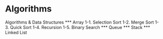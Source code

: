# Algorithms
Algorithms & Data Structures
*** Array
1-1. Selection Sort
1-2. Merge Sort
1-3. Quick Sort
1-4. Recursion 
1-5. Binary Search
*** Queue
*** Stack
*** Linked List
